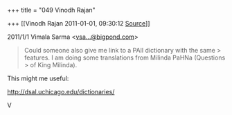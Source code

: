 +++
title = "049 Vinodh Rajan"

+++
[[Vinodh Rajan	2011-01-01, 09:30:12 [Source](https://groups.google.com/g/samskrita/c/DeBhdtr-xcg)]]



  

2011/1/1 Vimala Sarma \<[vsa...@bigpond.com]()\>

  

> Could someone also give me link to a PAlI dictionary with the same > features. I am doing some translations from Milinda PaHNa (Questions > of King Milinda).

  
  

This might me useful:

  

<http://dsal.uchicago.edu/dictionaries/>

  

[](http://dsal.uchicago.edu/dictionaries/)V  
  

